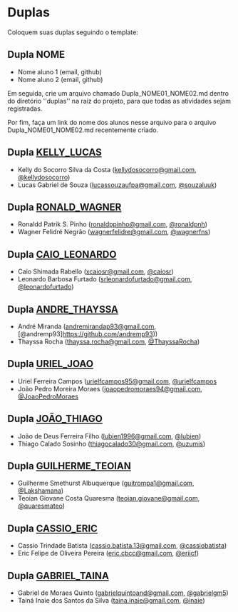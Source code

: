 # Duplas

Coloquem suas duplas seguindo o template:

## Dupla NOME
- Nome aluno 1 (email, github)
- Nome aluno 2 (email, github)

Em seguida, crie um arquivo chamado Dupla_NOME01_NOME02.md dentro do diretório
''duplas'' na raiz do projeto, para que todas as atividades sejam registradas.

Por fim, faça um link do nome dos alunos nesse arquivo para o arquivo
Dupla_NOME01_NOME02.md recentemente criado.

## Dupla [KELLY_LUCAS](duplas/Dupla_KELLY_LUCAS.md)
- Kelly do Socorro Silva da Costa (kellydosocorro@gmail.com, [@kellydosocorro](https://github.com/kellydosocorro))
- Lucas Gabriel de Souza (lucassouzaufpa@gmail.com, [@souzaluuk](https://github.com/souzaluuk))

## Dupla [RONALD_WAGNER](duplas/Dupla_RONALD_WAGNER.md)
- Ronaldd Patrik S. Pinho (ronaldppinho@gmail.com, [@ronaldpnh](https://github.com/ronaldpnh))
- Wagner Felidré Negrão (wagnerfelidre@gmail.com, [@wagnerfns](https://github.com/wagnerfns))

## Dupla [CAIO_LEONARDO](duplas/Dupla_CAIO_LEONARDO.md)
- Caio Shimada Rabello (xcaiosr@gmail.com, [@caiosr](https://github.com/CaioSR))
- Leonardo Barbosa Furtado (srleonardofurtado@gmail.com, [@leonardofurtado](https://github.com/LeonardoFurtado))

## Dupla [ANDRE_THAYSSA](duplas/Dupla_ANDRE_THAYSSA.md)
- André Miranda (andremirandap93@gmail.com, [@andremp93]https://github.com/andremp93))
- Thayssa Rocha (thayssa.rocha@gmail.com, [@ThayssaRocha](https://github.com/ThayssaRocha))

## Dupla [URIEL_JOAO](duplas/Dupla_URIELCAMPOS_JOAOPEDROMORAES.md)
- Uriel Ferreira Campos (urielfcampos95@gmail.com, [@urielfcampos](https://github.com/urielfcampos)
- João Pedro Moreira Moraes (joaopedromoraes94@gmail.com, [@JoaoPedroMoraes](https://github.com/JoaoPedroMoraes)

## Dupla [JOÃO_THIAGO](duplas/Dupla_JOÃO_THIAGO.md)
- João de Deus Ferreira Filho (lubien1996@gmail.com, [@lubien](https://github.com/lubien))
- Thiago Calado Sosinho (thiagocalado30@gmail.com, [@uzumis](https://github.com/uzumis))

## Dupla [GUILHERME_TEOIAN](duplas/Dupla_Guilherme_Teoian.md)
- Guilherme Smethurst Albuquerque (guitrompa1@gmail.com, [@Lakshamana](https://github.com/Lakshamana))
- Teoian Giovane Costa Quaresma (teoian.giovane@gmail.com, [@quaresmateo](https://github.com/quaresmateo))

## Dupla [CASSIO_ERIC](duplas/Dupla_CASSIO_ERIC.md)
- Cassio Trindade Batista (cassio.batista.13@gmail.com, [@cassiobatista](https://github.com/cassiobatista))
- Eric Felipe de Oliveira Pereira (eric.cbcc@gmail.com, [@eriicf](https://github.com/eriicf))

## Dupla [GABRIEL_TAINA](duplas/Dupla_GABRIEL_TAINA.md)
- Gabriel de Moraes Quinto (gabrielquintoand@gmail.com, [@gabrielgm5](https://github.com/gabrielgm5))
- Tainá Inaie dos Santos da Silva (taina.inaie@gmail.com, [@inaie](https://github.com/inaie))
